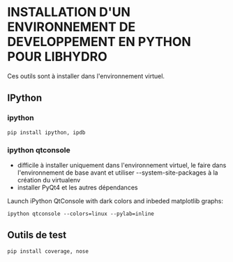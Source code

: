 INSTALLATION D'UN ENVIRONNEMENT DE DEVELOPPEMENT EN PYTHON POUR LIBHYDRO
===============================================================================

Ces outils sont à installer dans l'environnement virtuel.

IPython
-------------------------------------------------------------------------------
### ipython ###
    pip install ipython, ipdb

### ipython qtconsole ###
* difficile à installer uniquement dans l'environnement virtuel, le faire
  dans l'environnement de base avant et utiliser
  --system-site-packages à la création du virtualenv
* installer PyQt4 et les autres dépendances

Launch iPython QtConsole with dark colors and inbeded matplotlib graphs:

    ipython qtconsole --colors=linux --pylab=inline

Outils de test
-------------------------------------------------------------------------------
    pip install coverage, nose
